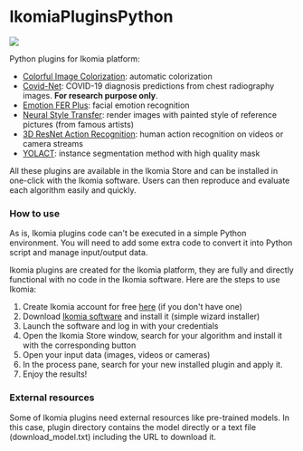 # IkomiaPluginsPython

![](https://ikomia.com/static/showcase/img/home/plugin.png)

Python plugins for Ikomia platform:

- [Colorful Image Colorization](https://github.com/Ikomia-dev/IkomiaPluginsPython/tree/master/ColorfulImageColorization): automatic colorization
- [Covid-Net](https://github.com/Ikomia-dev/IkomiaPluginsPython/tree/master/CovidNet): COVID-19 diagnosis predictions from chest radiography images. **For research purpose only**.
- [Emotion FER Plus](https://github.com/Ikomia-dev/IkomiaPluginsPython/tree/master/EmotionFERPlus): facial emotion recognition
- [Neural Style Transfer](https://github.com/Ikomia-dev/IkomiaPluginsPython/tree/master/NeuralStyleTransfer): render images with painted style of reference pictures (from famous artists)
- [3D ResNet Action Recognition](https://github.com/Ikomia-dev/IkomiaPluginsPython/tree/master/ResNetActionRecognition): human action recognition on videos or camera streams
- [YOLACT](https://github.com/Ikomia-dev/IkomiaPluginsPython/tree/master/Yolact): instance segmentation method with high quality mask

All these plugins are available in the Ikomia Store and can be installed in one-click with the Ikomia software. Users can then reproduce and evaluate each algorithm easily and quickly.

### How to use
As is, Ikomia plugins code can't be executed in a simple Python environment. You will need to add some extra code to convert it into Python script and manage input/output data.

Ikomia plugins are created for the Ikomia platform, they are fully and directly functional with no code in the Ikomia software. Here are the steps to use Ikomia:

1. Create Ikomia account for free [here](https://ikomia.com/accounts/signup/) (if you don't have one)
2. Download [Ikomia software](https://ikomia.com/en/download) and install it (simple wizard installer)
3. Launch the software and log in with your credentials
4. Open the Ikomia Store window, search for your algorithm and install it with the corresponding button
5. Open your input data (images, videos or cameras)
6. In the process pane, search for your new installed plugin and apply it.
7. Enjoy the results!

### External resources
Some of Ikomia plugins need external resources like pre-trained models. In this case, plugin directory contains the model directly or a text file (download_model.txt) including the URL to download it.
